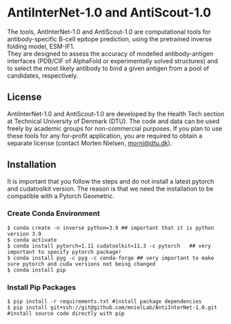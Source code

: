 # AntiInterNet-1.0 and AntiScout-1.0
The tools, AntInterNet-1.0 and AntiScout-1.0 are computational tools for antibody-specific B-cell epitope prediction, using the pretrained inverse folding model, ESM-IF1.   
They are designed to assess the accuracy of modelled antibody-antigen interfaces (PDB/CIF of AlphaFold or experimentally solved structures) and to select the most likely antibody to bind a given antigen from a pool of candidates, respectively. 

## License
AntiInterNet-1.0 and AntiScout-1.0 are developed by the Health Tech section at Technical University of Denmark (DTU). The code and data can be used freely by academic groups for non-commercial purposes. If you plan to use these tools for any for-profit application, you are required to obtain a separate license (contact Morten Nielsen, morni@dtu.dk).

## Installation 
It is important that you follow the steps and do not install a latest pytorch and cudatoolkit version. 
The reason is that we need the installation to be compatible with a Pytorch Geometric.

### Create Conda Environment
```
$ conda create -n inverse python=3.9 ## important that it is python version 3.9
$ conda activate 
$ conda install pytorch=1.11 cudatoolkit=11.3 -c pytorch   ## very important to specify pytorch package!
$ conda install pyg -c pyg -c conda-forge ## very important to make sure pytorch and cuda versions not being changed
$ conda install pip
```
### Install Pip Packages 
```
$ pip install -r requirements.txt #install package dependencies
$ pip install git+ssh://git@github.com/mnielLab/AntiInterNet-1.0.git #install source code directly with pip
```
